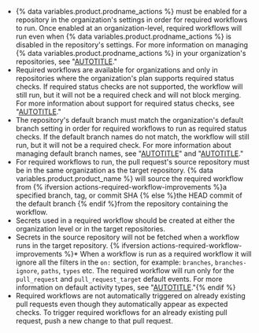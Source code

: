 * {% data variables.product.prodname_actions %} must be enabled for a repository in the organization's settings in order for required workflows to run. Once enabled at an organization-level, required workflows will run even when {% data variables.product.prodname_actions %} is disabled in the repository's settings. For more information on managing {% data variables.product.prodname_actions %} in your organization's repositories, see "[AUTOTITLE](/organizations/managing-organization-settings/disabling-or-limiting-github-actions-for-your-organization#managing-github-actions-permissions-for-your-organization)."
* Required workflows are available for organizations and only in repositories where the organization's plan supports required status checks. If required status checks are not supported, the workflow will still run, but it will not be a required check and will not block merging. For more information about support for required status checks, see "[AUTOTITLE](/repositories/configuring-branches-and-merges-in-your-repository/managing-protected-branches/about-protected-branches)."
* The repository's default branch must match the organization's default branch setting in order for required workflows to run as required status checks. If the default branch names do not match, the workflow will still run, but it will not be a required check. For more information about managing default branch names, see "[AUTOTITLE](/organizations/managing-organization-settings/managing-the-default-branch-name-for-repositories-in-your-organization)" and "[AUTOTITLE](/repositories/configuring-branches-and-merges-in-your-repository/managing-branches-in-your-repository/changing-the-default-branch)."
* For required workflows to run, the pull request's source repository must be in the same organization as the target repository. {% data variables.product.product_name %} will source the required workflow from {% ifversion actions-required-workflow-improvements %}a specified branch, tag, or commit SHA {% else %}the HEAD commit of the default branch {% endif %}from the repository containing the workflow.
* Secrets used in a required workflow should be created at either the organization level or in the target repositories.
* Secrets in the source repository will not be fetched when a workflow runs in the target repository.
{% ifversion actions-required-workflow-improvements %}* When a workflow is run as a required workflow it will ignore all the filters in the `on:` section, for example: `branches`, `branches-ignore`, `paths`, `types` etc. The required workflow will run only for the `pull_request` and `pull_request_target` default events. For more information on default activity types, see "[AUTOTITLE](/actions/using-workflows/events-that-trigger-workflows#pull_request)."{% endif %}
* Required workflows are not automatically triggered on already existing pull requests even though they automatically appear as expected checks. To trigger required workflows for an already existing pull request, push a new change to that pull request.
